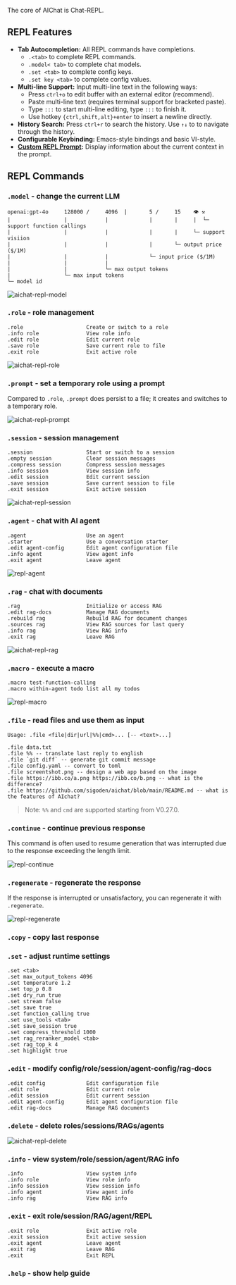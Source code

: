 The core of AIChat is Chat-REPL.

## REPL Features

- **Tab Autocompletion:** All REPL commands have completions.
    * `.<tab>` to complete REPL commands. 
    * `.model< tab>` to complete chat models.
    * `.set <tab>` to complete config keys.
    * `.set key <tab>` to complete config values.
- **Multi-line Support:** Input multi-line text in the following ways:
    * Press `ctrl+o` to edit buffer with an external editor (recommend).
    * Paste multi-line text (requires terminal support for bracketed paste).
    * Type `:::` to start multi-line editing, type `:::` to finish it.
    * Use hotkey `{ctrl,shift,alt}+enter` to insert a newline directly.
- **History Search:** Press `ctrl+r` to search the history. Use `↑↓` to to navigate through the history.
- **Configurable Keybinding:** Emacs-style bindings and basic VI-style.
- **[Custom REPL Prompt](https://github.com/sigoden/aichat/wiki/Custom-REPL-Prompt):** Display information about the current context in the prompt. 

## REPL Commands

### `.model` - change the current LLM

```
openai:gpt-4o     128000 /     4096  |       5 /     15    👁 ⚒ 
|                 |            |             |       |     |  └─ support function callings
|                 |            |             |       |     └─ support visiion
|                 |            |             |       └─ output price ($/1M)
|                 |            |             └─ input price ($/1M)
|                 |            |
|                 |            └─ max output tokens
|                 └─ max input tokens
└─ model id
```

![aichat-repl-model](https://github.com/sigoden/aichat/assets/4012553/950ddda3-a561-4761-ba07-47ca142d35f2)

### `.role` - role management

```
.role                    Create or switch to a role
.info role               View role info
.edit role               Edit current role
.save role               Save current role to file
.exit role               Exit active role
```

![aichat-repl-role](https://github.com/user-attachments/assets/b07523ff-fe64-4895-ae90-91eef12c6963)

### `.prompt` - set a temporary role using a prompt 

Compared to `.role`, `.prompt` does persist to a file; it creates and switches to a temporary role.

![aichat-repl-prompt](https://github.com/user-attachments/assets/c979bce8-2d66-4540-b34b-fda78afbe432)

### `.session` - session management

```
.session                 Start or switch to a session
.empty session           Clear session messages
.compress session        Compress session messages
.info session            View session info
.edit session            Edit current session
.save session            Save current session to file
.exit session            Exit active session
```

![aichat-repl-session](https://github.com/user-attachments/assets/d962c726-99a9-4638-b8d8-0b6064edbdb4)

### `.agent` - chat with AI agent

```
.agent                   Use an agent
.starter                 Use a conversation starter
.edit agent-config       Edit agent configuration file
.info agent              View agent info
.exit agent              Leave agent
```

![repl-agent](https://github.com/user-attachments/assets/0b7e687d-e642-4e8a-b1c1-d2d9b2da2b6b)

### `.rag` - chat with documents

```
.rag                     Initialize or access RAG
.edit rag-docs           Manage RAG documents
.rebuild rag             Rebuild RAG for document changes
.sources rag             View RAG sources for last query
.info rag                View RAG info
.exit rag                Leave RAG
```

![aichat-repl-rag](https://github.com/user-attachments/assets/8ca6b54a-c721-485b-b083-e6a93ecce4b0)

### `.macro` - execute a macro

```
.macro test-function-calling
.macro within-agent todo list all my todos
```

![repl-macro](https://github.com/user-attachments/assets/23c2a08f-5bd7-4bf3-817c-c484aa74a651)

### `.file` - read files and use them as input

```
Usage: .file <file|dir|url|%%|cmd>... [-- <text>...]

.file data.txt
.file %% -- translate last reply to english
.file `git diff` -- generate git commit message
.file config.yaml -- convert to toml
.file screentshot.png -- design a web app based on the image
.file https://ibb.co/a.png https://ibb.co/b.png -- what is the difference?
.file https://github.com/sigoden/aichat/blob/main/README.md -- what is the features of AIchat?
```

> Note: `%%` and `cmd` are supported starting from V0.27.0.

### `.continue` - continue previous response

This command is often used to resume generation that was interrupted due to the response exceeding the length limit.

![repl-continue](https://github.com/sigoden/aichat/assets/4012553/478623ba-ebaa-4855-a232-c16536d1651d)

### `.regenerate` - regenerate the response

If the response is interrupted or unsatisfactory, you can regenerate it with `.regenerate`.

![repl-regenerate](https://github.com/sigoden/aichat/assets/4012553/72484983-b7ea-4e23-b0a2-a66a24c96922)

### `.copy` - copy last response

### `.set` - adjust runtime settings

```
.set <tab>
.set max_output_tokens 4096
.set temperature 1.2
.set top_p 0.8
.set dry_run true
.set stream false
.set save true
.set function_calling true
.set use_tools <tab>
.set save_session true
.set compress_threshold 1000
.set rag_reranker_model <tab>
.set rag_top_k 4
.set highlight true
```

### `.edit` - modify config/role/session/agent-config/rag-docs

```
.edit config             Edit configuration file
.edit role               Edit current role
.edit session            Edit current session
.edit agent-config       Edit agent configuration file
.edit rag-docs           Manage RAG documents
```

### `.delete` - delete roles/sessions/RAGs/agents

![aichat-repl-delete](https://github.com/user-attachments/assets/7dc41e4d-090f-4951-b185-aff3dc6e1a6f)

### `.info` - view system/role/session/agent/RAG info

```
.info                    View system info
.info role               View role info
.info session            View session info
.info agent              View agent info
.info rag                View RAG info
```

### `.exit` - exit role/session/RAG/agent/REPL

```
.exit role               Exit active role
.exit session            Exit active session
.exit agent              Leave agent
.exit rag                Leave RAG
.exit                    Exit REPL
```

### `.help` - show help guide
